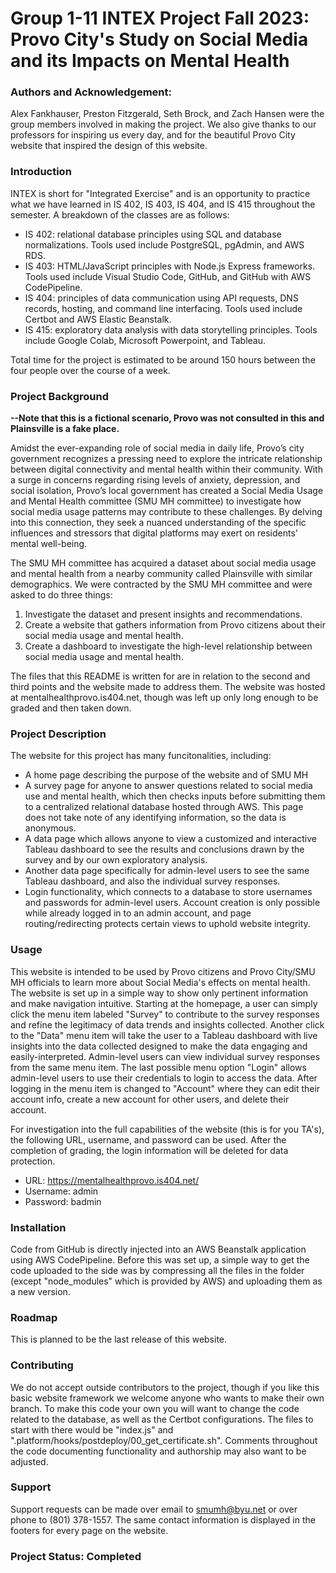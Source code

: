 # Group 1-11 INTEX Project Fall 2023: Provo City's Study on Social Media and its Impacts on Mental Health
### Authors and Acknowledgement: 
Alex Fankhauser, Preston Fitzgerald, Seth Brock, and Zach Hansen were the group members involved in making the project. We also give thanks to our professors for inspiring us every day, and for the beautiful Provo City website that inspired the design of this website.

### Introduction
INTEX is short for "Integrated Exercise" and is an opportunity to practice what we have learned in IS 402, IS 403, IS 404, and IS 415 throughout the semester. A breakdown of the classes are as follows:

- IS 402: relational database principles using SQL and database normalizations. Tools used include PostgreSQL, pgAdmin, and AWS RDS.
- IS 403: HTML/JavaScript principles with Node.js Express frameworks. Tools used include Visual Studio Code, GitHub, and GitHub with AWS CodePipeline.
- IS 404: principles of data communication using API requests, DNS records, hosting, and command line interfacing. Tools used include Certbot and AWS Elastic Beanstalk.
- IS 415: exploratory data analysis with data storytelling principles. Tools include Google Colab, Microsoft Powerpoint, and Tableau.

Total time for the project is estimated to be around 150 hours between the four people over the course of a week.

### Project Background
**--Note that this is a fictional scenario, Provo was not consulted in this and Plainsville is a fake place.**

Amidst the ever-expanding role of social media in daily life, Provo’s city government recognizes a pressing need to explore the intricate relationship between digital connectivity and mental health within their community. With a surge in concerns regarding rising levels of anxiety, depression, and social isolation, Provo’s local government has created a Social Media Usage and Mental Health committee (SMU MH committee) to investigate how social media usage patterns may contribute to these challenges. By delving into this connection, they seek a nuanced understanding of the specific influences and stressors that digital platforms may exert on residents' mental well-being.

The SMU MH committee has acquired a dataset about social media usage and mental health from a nearby community called Plainsville with similar demographics. We were contracted by the SMU MH committee and were asked to do three things:

1. Investigate the dataset and present insights and recommendations.
2. Create a website that gathers information from Provo citizens about their social media usage and mental health.
3. Create a dashboard to investigate the high-level relationship between social media usage and mental health.

The files that this README is written for are in relation to the second and third points and the website made to address them. The website was hosted at mentalhealthprovo.is404.net, though was left up only long enough to be graded and then taken down.

### Project Description
The website for this project has many funcitonalities, including:
- A home page describing the purpose of the website and of SMU MH
- A survey page for anyone to answer questions related to social media use and mental health, which then checks inputs before submitting them to a centralized relational database hosted through AWS. This page does not take note of any identifying information, so the data is anonymous.
- A data page which allows anyone to view a customized and interactive Tableau dashboard to see the results and conclusions drawn by the survey and by our own exploratory analysis.
- Another data page specifically for admin-level users to see the same Tableau dashboard, and also the individual survey responses.
- Login functionality, which connects to a database to store usernames and passwords for admin-level users. Account creation is only possible while already logged in to an admin account, and page routing/redirecting protects certain views to uphold website integrity.

### Usage
This website is intended to be used by Provo citizens and Provo City/SMU MH officials to learn more about Social Media's effects on mental health. The website is set up in a simple way to show only pertinent information and make navigation intuitive. Starting at the homepage, a user can simply click the menu item labeled "Survey" to contribute to the survey responses and refine the legitimacy of data trends and insights collected. Another click to the "Data" menu item will take the user to a Tableau dashboard with live insights into the data collected designed to make the data engaging and easily-interpreted. Admin-level users can view individual survey responses from the same menu item. The last possible menu option "Login" allows admin-level users to use their credentials to login to access the data. After logging in the menu item is changed to "Account" where they can edit their account info, create a new account for other users, and delete their account.

For investigation into the full capabilities of the website (this is for you TA's), the following URL, username, and password can be used. After the completion of grading, the login information will be deleted for data protection.

- URL: https://mentalhealthprovo.is404.net/
- Username: admin
- Password: badmin

### Installation
Code from GitHub is directly injected into an AWS Beanstalk application using AWS CodePipeline. Before this was set up, a simple way to get the code uploaded to the side was by compressing all the files in the folder (except "node_modules" which is provided by AWS) and uploading them as a new version.

### Roadmap
This is planned to be the last release of this website.

### Contributing
We do not accept outside contributors to the project, though if you like this basic website framework we welcome anyone who wants to make their own branch. To make this code your own you will want to change the code related to the database, as well as the Certbot configurations. The files to start with there would be "index.js" and ".platform/hooks/postdeploy/00_get_certificate.sh". Comments throughout the code documenting functionality and authorship may also want to be adjusted.

### Support
Support requests can be made over email to smumh@byu.net or over phone to (801) 378-1557. The same contact information is displayed in the footers for every page on the website.

### Project Status: Completed
